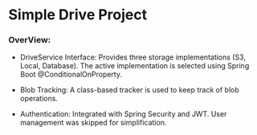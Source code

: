 # Simple Drive Project

### OverView:

- DriveService Interface: Provides three storage implementations (S3, Local, Database). The active implementation is selected  using Spring Boot @ConditionalOnProperty.

- Blob Tracking: A class-based tracker is used to keep track of blob operations.

- Authentication: Integrated with Spring Security and JWT. User management was skipped for simplification.

